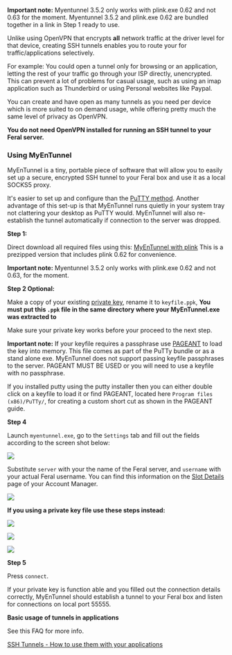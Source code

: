 
**Important note:** Myentunnel 3.5.2 only works with plink.exe 0.62 and not 0.63 for the moment. Myentunnel 3.5.2 and plink.exe 0.62 are bundled together in a link in Step 1 ready to use.

Unlike using OpenVPN that encrypts **all** network traffic at the driver level for that device, creating SSH tunnels enables you to route your for traffic/applications selectively. 

For example: You could open a tunnel only for browsing or an application, letting the rest of your traffic go through your ISP directly, unencrypted. This can prevent a lot of problems for casual usage, such as using an imap application such as Thunderbird or using Personal websites like Paypal.

You can create and have open as many tunnels as you need per device which is more suited to on demand usage, while offering pretty much the same level of privacy as OpenVPN.

**You do not need OpenVPN installed for running an SSH tunnel to your Feral server.**

### Using MyEnTunnel

MyEnTunnel is a tiny, portable piece of software that will allow you to easily set up a secure, encrypted SSH tunnel to your Feral box and use it as a local SOCKS5 proxy.

It's easier to set up and configure than the [PuTTY method](https://www.feralhosting.com/faq/view?question=37). Another advantage of this set-up is that MyEnTunnel runs quietly in your system tray not clattering your desktop as PuTTY would. MyEnTunnel will also re-establish the tunnel automatically if connection to the server was dropped.

**Step 1:**

Direct download all required files using this: [MyEnTunnel with plink](https://github.com/feralhosting/feralfilehosting/raw/master/Feral%20Wiki/SSH/SSH%20tunnels%20-%20MyEnTunnel%203.5%20and%20Plink/myentunnel-unicode.3.5.2.plink.0.62.zip) This is a prezipped version that includes plink 0.62 for convenience.

**Important note:** Myentunnel 3.5.2 only works with plink.exe 0.62 and not 0.63, for the moment.

**Step 2 Optional:**

Make a copy of your existing [private key](https://www.feralhosting.com/faq/view?question=13), rename it to `keyfile.ppk`, **You must put this `.ppk` file in the same directory where your MyEnTunnel.exe was extracted to**

Make sure your private key works before your proceed to the next step.

**Important note:** If your keyfile requires a passphrase use [PAGEANT](https://www.feralhosting.com/faq/view?question=241) to load the key into memory. This file comes as part of the PuTTy bundle or as a stand alone exe. MyEnTunnel does not support passing keyfile passphrases to the server. PAGEANT MUST BE USED or you will need to use a keyfile with no passphrase.

If you installed putty using the putty installer then you can either double click on a keyfile to load it or find PAGEANT, located here `Program files (x86)/PuTTy/`, for creating a custom short cut as shown in the PAGEANT guide.

**Step 4**

Launch `myentunnel.exe`, go to the `Settings` tab and fill out the fields according to the screen shot below:

![](https://raw.github.com/feralhosting/feralfilehosting/master/Feral%20Wiki/SSH/SSH%20tunnels%20-%20MyEnTunnel%203.5%20and%20Plink/1.png)

Substitute `server` with your the name of the Feral server, and `username` with your actual Feral username. You can find this information on the [Slot Details](https://www.feralhosting.com/manager/) page of your Account Manager.

![](https://raw.github.com/feralhosting/feralfilehosting/master/Feral%20Wiki/SSH/SSH%20tunnels%20-%20MyEnTunnel%203.5%20and%20Plink/2.png)

**If you using a private key file use these steps instead:**

![](https://raw.github.com/feralhosting/feralfilehosting/master/Feral%20Wiki/SSH/SSH%20tunnels%20-%20MyEnTunnel%203.5%20and%20Plink/3.png)

![](https://raw.github.com/feralhosting/feralfilehosting/master/Feral%20Wiki/SSH/SSH%20tunnels%20-%20MyEnTunnel%203.5%20and%20Plink/4.png)

![](https://raw.github.com/feralhosting/feralfilehosting/master/Feral%20Wiki/SSH/SSH%20tunnels%20-%20MyEnTunnel%203.5%20and%20Plink/5.png)

**Step 5**

Press `connect`.

If your private key is function able and you filled out the connection details correctly, MyEnTunnel should establish a tunnel to your Feral box and listen for connections on local port 55555.

**Basic usage of tunnels in applications**

See this FAQ for more info.

[SSH Tunnels - How to use them with your applications](https://www.feralhosting.com/faq/view?question=242)